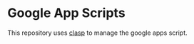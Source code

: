 # Google App Scripts

This repository uses [clasp](https://github.com/google/clasp) to manage the google apps script.
